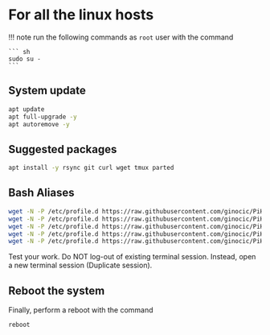 # For all the linux hosts

!!! note
    run the following commands as `root` user with the command

    ``` sh
    sudo su -
    ```

## System update

``` sh
apt update
apt full-upgrade -y
apt autoremove -y
```

## Suggested packages

``` sh
apt install -y rsync git curl wget tmux parted
```

## Bash Aliases

``` sh
wget -N -P /etc/profile.d https://raw.githubusercontent.com/ginocic/PiHomeLab/main/scripts/01.system.sh
wget -N -P /etc/profile.d https://raw.githubusercontent.com/ginocic/PiHomeLab/main/scripts/02.docker.sh
wget -N -P /etc/profile.d https://raw.githubusercontent.com/ginocic/PiHomeLab/main/scripts/03.pihole.sh
wget -N -P /etc/profile.d https://raw.githubusercontent.com/ginocic/PiHomeLab/main/scripts/04.pialert.sh
wget -N -P /etc/profile.d https://raw.githubusercontent.com/ginocic/PiHomeLab/main/scripts/05.omv.sh
```

Test your work. Do NOT log-out of existing terminal session. Instead, open a new terminal session (Duplicate session).

## Reboot the system

Finally, perform a reboot with the command

``` sh
reboot
```
